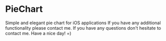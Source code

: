 PieChart
========

Simple and elegant pie chart for iOS applications
If you have any additional functionality please contact me.
If you have any questions don't hesitate to contact me.
Have a nice day! =)
